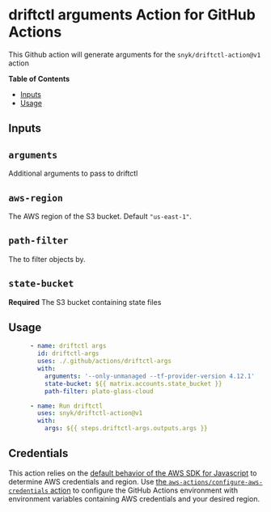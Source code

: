 # driftctl arguments Action for GitHub Actions

This Github action will generate arguments for the `snyk/driftctl-action@v1` action

**Table of Contents**

<!-- toc -->

- [Inputs](#inputs)
- [Usage](#usage)

<!-- tocstop -->

## Inputs

## `arguments`

Additional arguments to pass to driftctl

## `aws-region`

The AWS region of the S3 bucket. Default `"us-east-1"`.

## `path-filter`

The to filter objects by.

## `state-bucket`

**Required** The S3 bucket containing state files

## Usage

```yaml
      - name: driftctl args
        id: driftctl-args
        uses: ./.github/actions/driftctl-args
        with:
          arguments: '--only-unmanaged --tf-provider-version 4.12.1'
          state-bucket: ${{ matrix.accounts.state_bucket }}
          path-filter: plato-glass-cloud

      - name: Run driftctl
        uses: snyk/driftctl-action@v1
        with:
          args: ${{ steps.driftctl-args.outputs.args }}
```

## Credentials

This action relies on the [default behavior of the AWS SDK for Javascript](https://docs.aws.amazon.com/sdk-for-javascript/v2/developer-guide/setting-credentials-node.html) to determine AWS credentials and region.
Use [the `aws-actions/configure-aws-credentials` action](https://github.com/aws-actions/configure-aws-credentials) to configure the GitHub Actions environment with environment variables containing AWS credentials and your desired region.